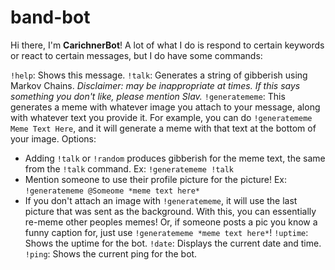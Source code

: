 # band-bot

Hi there, I'm **CarichnerBot**! A lot of what I do is respond to certain keywords or react to certain messages, but I do have some commands:

`!help`: Shows this message.
`!talk`: Generates a string of gibberish using Markov Chains. *Disclaimer: may be inappropriate at times. If this says something you don't like, please mention Slav.*
`!generatememe`: This generates a meme with whatever image you attach to your message, along with whatever text you provide it. For example, you can do `!generatememe Meme Text Here`, and it will generate a meme with that text at the bottom of your image.
Options:
* Adding `!talk` or `!random` produces gibberish for the meme text, the same from the `!talk` command. Ex: `!generatememe !talk`
* Mention someone to use their profile picture for the picture! Ex: `!generatememe @Someome *meme text here*`
* If you don't attach an image with `!generatememe`, it will use the last picture that was sent as the background. With this, you can essentially re-meme other peoples memes! Or, if someone posts a pic you know a funny caption for, just use `!generatememe *meme text here*`!
`!uptime`: Shows the uptime for the bot.
`!date`: Displays the current date and time.
`!ping`: Shows the current ping for the bot.
